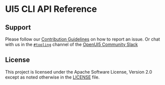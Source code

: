 # UI5 CLI API Reference

## Support
Please follow our [Contribution Guidelines](https://github.com/UI5/cli/blob/v4/CONTRIBUTING.md#report-an-issue) on how to report an issue. Or chat with us in the [`#tooling`](https://openui5.slack.com/archives/C0A7QFN6B) channel of the [OpenUI5 Community Slack](https://ui5-slack-invite.cfapps.eu10.hana.ondemand.com)

## License
This project is licensed under the Apache Software License, Version 2.0 except as noted otherwise in the [LICENSE](https://github.com/UI5/cli/blob/v4/LICENSE.txt) file.
